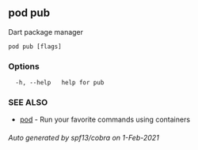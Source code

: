 ## pod pub

Dart package manager

```
pod pub [flags]
```

### Options

```
  -h, --help   help for pub
```

### SEE ALSO

* [pod](pod.md)	 - Run your favorite commands using containers

###### Auto generated by spf13/cobra on 1-Feb-2021
